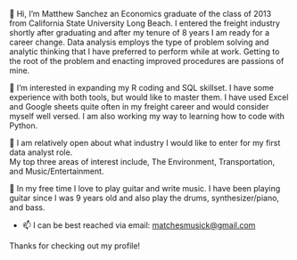 👋 Hi, I’m Matthew Sanchez an Economics graduate of the class of 2013 from California State University Long Beach.  I entered the freight industry shortly after graduating and after my tenure of 8 years I am ready for a career change.
Data analysis employs the type of problem solving and analytic thinking that I have preferred to perform while at work.
Getting to the root of the problem and enacting improved procedures are passions of mine.


🧠 I’m interested in expanding my R coding and SQL skillset.  I have some experience with both tools, but would like to master them.
I have used Excel and Google sheets quite often in my freight career and would consider myself well versed.
I am also working my way to learning how to code with Python.

👔 I am relatively open about what industry I would like to enter for my first data analyst role.  
My top three areas of interest include, The Environment, Transportation, and Music/Entertainment.

🎸 In my free time I love to play guitar and write music.  I have been playing guitar since I was 9 years old and also play the drums, synthesizer/piano, and bass.

- 📫 I can be best reached via email: matchesmusick@gmail.com

Thanks for checking out my profile!

<!---
sixstringsoul/sixstringsoul is a ✨ special ✨ repository because its `README.md` (this file) appears on your GitHub profile.
You can click the Preview link to take a look at your changes.
--->
